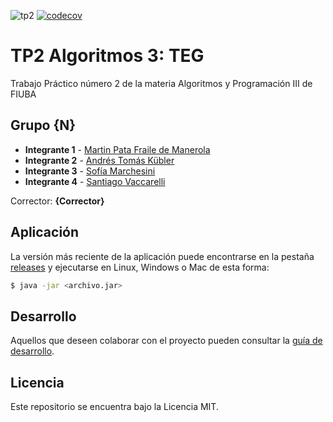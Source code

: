 ![tp2](https://github.com/mpata2000/Algo3-TP2-TEG/actions/workflows/build.yml/badge.svg) [![codecov](https://codecov.io/gh/mpata2000/Algo3-TP2-TEG/branch/master/graph/badge.svg)](https://codecov.io/gh/mpata2000/Algo3-TP2-TEG)

# TP2 Algoritmos 3: TEG 

Trabajo Práctico número 2 de la materia Algoritmos y Programación III de FIUBA

## Grupo {N}

* **Integrante 1** - [Martin Pata Fraile de Manerola](https://github.com/mpata2000)
* **Integrante 2** - [Andrés Tomás Kübler](https://github.com/Andreskub)
* **Integrante 3** - [Sofía Marchesini](https://github.com/sofimarchesini)
* **Integrante 4** - [Santiago Vaccarelli](https://github.com/SantiagoVaccarelli)

Corrector: **{Corrector}**

## Aplicación

La versión más reciente de la aplicación puede encontrarse en la pestaña [releases](https://github.com/mpata2000/Algo3-TP2-TEG/releases/latest) y ejecutarse en Linux, Windows o Mac de esta forma:

```bash
$ java -jar <archivo.jar>
```

## Desarrollo

Aquellos que deseen colaborar con el proyecto pueden consultar la [guía de desarrollo](./docs/Desarrollo.md).

## Licencia

Este repositorio se encuentra bajo la Licencia MIT.



